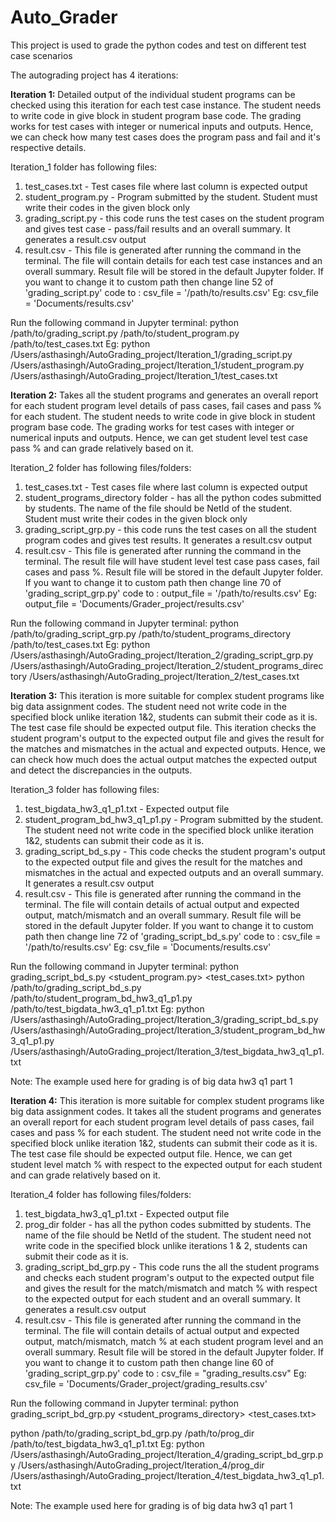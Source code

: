 # Auto_Grader
This project is used to grade the python codes and test on different test case scenarios

The autograding project has 4 iterations:

**Iteration 1:**
Detailed output of the individual student programs can be checked using this iteration for each test case instance.
The student needs to write code in give block in student program base code.
The grading works for test cases with integer or numerical inputs and outputs.
Hence, we can check how many test cases does the program pass and fail and it's respective details.

Iteration_1 folder has following files:
1. test_cases.txt - Test cases file where last column is expected output
2. student_program.py - Program submitted by the student. Student must write their codes in the given block only
3. grading_script.py - this code runs the test cases on the student program and gives test case - pass/fail results and an overall summary. It generates a result.csv output
4. result.csv - This file is generated after running the command in the terminal. The file will contain details for each test case instances and an overall summary.
Result file will be stored in the default Jupyter folder. If you want to change it to custom path then change line 52 of 'grading_script.py' code to : csv_file = '/path/to/results.csv'
Eg: csv_file = 'Documents/results.csv'

Run the following command in Jupyter terminal:
python /path/to/grading_script.py  /path/to/student_program.py /path/to/test_cases.txt
Eg:
python /Users/asthasingh/AutoGrading_project/Iteration_1/grading_script.py /Users/asthasingh/AutoGrading_project/Iteration_1/student_program.py /Users/asthasingh/AutoGrading_project/Iteration_1/test_cases.txt

**Iteration 2:**
Takes all the student programs and generates an overall report for each student program level details of pass cases, fail cases and pass % for each student.
The student needs to write code in give block in student program base code.
The grading works for test cases with integer or numerical inputs and outputs.
Hence, we can get student level test case pass % and can grade relatively based on it.

Iteration_2 folder has following files/folders:
1. test_cases.txt - Test cases file where last column is expected output
2. student_programs_directory folder - has all the python codes submitted by students. The name of the file should be NetId of the student. Student must write their codes in the given block only
3. grading_script_grp.py - this code runs the test cases on all the student program codes and gives test results. It generates a result.csv output
4. result.csv - This file is generated after running the command in the terminal. The result file will have student level test case pass cases, fail cases and pass %.
Result file will be stored in the default Jupyter folder. If you want to change it to custom path then change line 70 of 'grading_script_grp.py' code to : output_file = '/path/to/results.csv'
Eg: output_file = 'Documents/Grader_project/results.csv'

Run the following command in Jupyter terminal:
python /path/to/grading_script_grp.py /path/to/student_programs_directory /path/to/test_cases.txt
Eg:
python /Users/asthasingh/AutoGrading_project/Iteration_2/grading_script_grp.py /Users/asthasingh/AutoGrading_project/Iteration_2/student_programs_directory /Users/asthasingh/AutoGrading_project/Iteration_2/test_cases.txt

**Iteration 3:**
This iteration is more suitable for complex student programs like big data assignment codes.
The student need not write code in the specified block unlike iteration 1&2, students can submit their code as it is. The test case file should be expected output file.
This iteration checks the student program's output to the expected output file and gives the result for the matches and mismatches in the actual and expected outputs.
Hence, we can check how much does the actual output matches the expected output and detect the discrepancies in the outputs.

Iteration_3 folder has following files:
1. test_bigdata_hw3_q1_p1.txt - Expected output file
2. student_program_bd_hw3_q1_p1.py - Program submitted by the student. The student need not write code in the specified block unlike iteration 1&2, students can submit their code as it is.
3. grading_script_bd_s.py - This code checks the student program's output to the expected output file and gives the result for the matches and mismatches in the actual and expected outputs and an overall summary. It generates a result.csv output
4. result.csv - This file is generated after running the command in the terminal. The file will contain details of actual output and expected output, match/mismatch and an overall summary.
Result file will be stored in the default Jupyter folder. If you want to change it to custom path then change line 72 of 'grading_script_bd_s.py' code to : csv_file = '/path/to/results.csv'
Eg: csv_file = 'Documents/results.csv'

Run the following command in Jupyter terminal: python grading_script_bd_s.py <student_program.py> <test_cases.txt>
python /path/to/grading_script_bd_s.py  /path/to/student_program_bd_hw3_q1_p1.py /path/to/test_bigdata_hw3_q1_p1.txt
Eg:
python /Users/asthasingh/AutoGrading_project/Iteration_3/grading_script_bd_s.py /Users/asthasingh/AutoGrading_project/Iteration_3/student_program_bd_hw3_q1_p1.py /Users/asthasingh/AutoGrading_project/Iteration_3/test_bigdata_hw3_q1_p1.txt

Note: The example used here for grading is of big data hw3 q1 part 1

**Iteration 4:**
This iteration is more suitable for complex student programs like big data assignment codes.
It takes all the student programs and generates an overall report for each student program level details of pass cases, fail cases and pass % for each student.
The student need not write code in the specified block unlike iteration 1&2, students can submit their code as it is. The test case file should be expected output file.
Hence, we can get student level match % with respect to the expected output for each student and can grade relatively based on it.

Iteration_4 folder has following files/folders:
1. test_bigdata_hw3_q1_p1.txt - Expected output file
2. prog_dir folder - has all the python codes submitted by students. The name of the file should be NetId of the student. The student need not write code in the specified block unlike iterations 1 & 2, students can submit their code as it is.
3. grading_script_bd_grp.py - This code runs the all the student programs and checks each student program's output to the expected output file and gives the result for the match/mismatch and match % with respect to the expected output for each student and an overall summary. It generates a result.csv output
4. result.csv - This file is generated after running the command in the terminal. The file will contain details of actual output and expected output, match/mismatch, match % at each student program level and an overall summary.
Result file will be stored in the default Jupyter folder. If you want to change it to custom path then change line 60 of 'grading_script_grp.py' code to : csv_file = "grading_results.csv"
Eg: csv_file = 'Documents/Grader_project/grading_results.csv'

Run the following command in Jupyter terminal: python grading_script_bd_grp.py <student_programs_directory> <test_cases.txt>

python /path/to/grading_script_bd_grp.py /path/to/prog_dir /path/to/test_bigdata_hw3_q1_p1.txt
Eg:
python /Users/asthasingh/AutoGrading_project/Iteration_4/grading_script_bd_grp.py /Users/asthasingh/AutoGrading_project/Iteration_4/prog_dir /Users/asthasingh/AutoGrading_project/Iteration_4/test_bigdata_hw3_q1_p1.txt

Note: The example used here for grading is of big data hw3 q1 part 1
